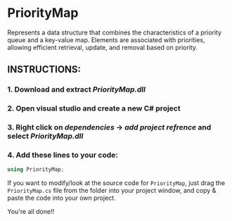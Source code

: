 # PriorityMap
Represents a data structure that combines the characteristics of a priority queue and a key-value map.  Elements are associated with priorities, allowing efficient retrieval, update, and removal based on priority.

## INSTRUCTIONS:
### 1. Download and extract *PriorityMap.dll*
### 2. Open visual studio and create a new C# project
### 3. Right click on *dependencies* -> *add project refrence* and select *PriorityMap.dll*
### 4. Add these lines to your code: 
```csharp
using PriorityMap;
```

If you want to modify/look at the source code for `PriorityMap`, just drag the `PriorityMap.cs` file from the folder into your project window, and copy & paste the code into your own project.

You're all done!!
